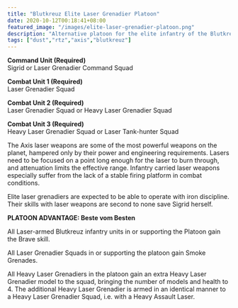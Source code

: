 ```yaml
---
title: "Blutkreuz Elite Laser Grenadier Platoon"
date: 2020-10-12T00:18:41+08:00
featured_image: "/images/elite-laser-grenadier-platoon.png"
description: "Alternative platoon for the elite infantry of the Blutkreuz"
tags: ["dust","rtz","axis","blutkreuz"]
---
```


**Command Unit (Required)**  
Sigrid or Laser Grenadier Command Squad

**Combat Unit 1 (Required)**  
Laser Grenadier Squad

**Combat Unit 2 (Required)**  
Laser Grenadier Squad or Heavy Laser Grenadier Squad

**Combat Unit 3 (Required)**  
Heavy Laser Grenadier Squad or Laser Tank-hunter Squad


The Axis laser weapons are some of the most powerful weapons on the planet, hampered only by their power and engineering requirements. Lasers need to be focused on a point long enough for the laser to burn through, and attenuation limits the effective range. Infantry carried laser weapons especially suffer from the lack of a stable firing platform in combat conditions.

Elite laser grenadiers are expected to be able to operate with iron discipline. Their skills with laser weapons are second to none save Sigrid herself.

**PLATOON ADVANTAGE: Beste vom Besten**

All Laser-armed Blutkreuz infantry units in or supporting the Platoon gain the Brave skill.

All Laser Grenadier Squads in or supporting the platoon gain Smoke Grenades.

All Heavy Laser Grenadiers in the platoon gain an extra Heavy Laser Grenadier model to the squad, bringing the number of models and health to 4. The additional Heavy Laser Grenadier is armed in an identical manner to a Heavy Laser Grenadier Squad, i.e. with a Heavy Assault Laser.
